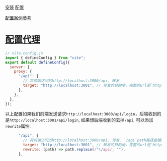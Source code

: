 [安装](https://vitejs.dev/guide/#scaffolding-your-first-vite-project)
[配置](https://vitejs.dev/config/)

[配置案例参考](https://ithelp.ithome.com.tw/articles/10270465?sc=iThelpR)

# [配置代理](https://vitejs.dev/config/#server-proxy)

```js
// vite.config.js
import { defineConfig } from "vite";
export default defineConfig({
  server: {
    proxy: {
      "/api": {
        // 将前端访问的http://localhost:3000/api, 转发
        target: "http://localhost:3001", // 转发的目的地，完整的url是`http://localhost:3001/api`
      },
    },
  },
});
```

以上配置如果我们前端发送请求`http://localhost:3000/api/login`，后端收到的是`http://localhost:3001/api/login`, 如果想后端收到的去掉`/api`, 可以添加`rewrite`属性:

```js
      "/api": {
        // 将前端访问的http://localhost:3000/api, 转发, `/api`path路径会镜像复制到新的端口
        target: "http://localhost:3001", // 转发的目的地，完整的url是`http://localhost:3001/api`
        rewrite: (path) => path.replace(/^\/api/, ""),
      },
```
